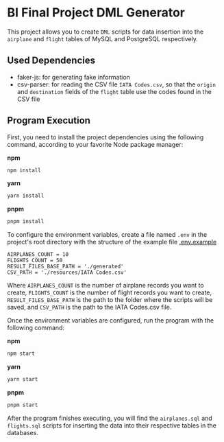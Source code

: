 # BI Final Project DML Generator

This project allows you to create `DML` scripts for data insertion into the `airplane` and `flight` tables of MySQL and PostgreSQL respectively.


## Used Dependencies
- faker-js: for generating fake information
- csv-parser: for reading the CSV file `IATA Codes.csv`, so that the `origin` and `destination` fields of the `flight` table use the codes found in the CSV file

## Program Execution

First, you need to install the project dependencies using the following command, according to your favorite Node package manager:

**npm**
```bash
npm install
```
**yarn**
```bash
yarn install
```
**pnpm**
```bash
pnpm install
```

To configure the environment variables, create a file named `.env` in the project's root directory with the structure of the example file [.env.example](.env.example)
```env
AIRPLANES_COUNT = 10
FLIGHTS_COUNT = 50
RESULT_FILES_BASE_PATH = './generated' 
CSV_PATH = './resources/IATA Codes.csv'
```
Where `AIRPLANES_COUNT` is the number of airplane records you want to create, `FLIGHTS_COUNT` is the number of flight records you want to create, `RESULT_FILES_BASE_PATH` is the path to the folder where the scripts will be saved, and `CSV_PATH` is the path to the IATA Codes.csv file.

Once the environment variables are configured, run the program with the following command:

**npm**
```bash
npm start
```
**yarn**
```bash
yarn start
```
**pnpm**
```bash
pnpm start
```
After the program finishes executing, you will find the `airplanes.sql` and `flights.sql` scripts for inserting the data into their respective tables in the databases.